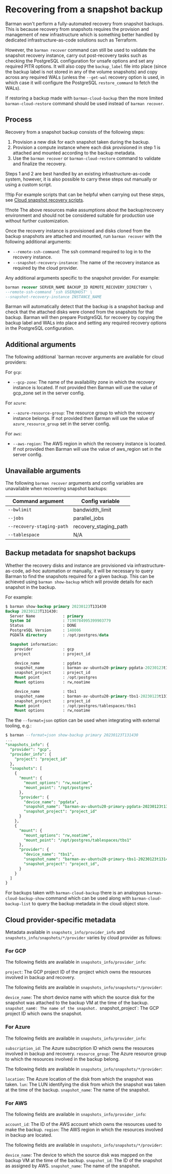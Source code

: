 # Recovering from a snapshot backup

Barman won't perform a fully-automated recovery from snapshot backups. This is because recovery from snapshots requires the provision and management of new infrastructure which is something better handled by dedicated infrastructure-as-code solutions such as Terraform.

However, the `barman recover` command can still be used to validate the snapshot recovery instance, carry out post-recovery tasks such as checking the PostgreSQL configuration for unsafe options and set any required PITR options. It will also copy the `backup_label` file into place (since the backup label is not stored in any of the volume snapshots) and copy across any required WALs (unless the `--get-wal` recovery option is used, in which case it will configure the PostgreSQL `restore_command` to fetch the WALs).

If restoring a backup made with `barman-cloud-backup` then the more limited `barman-cloud-restore` command should be used instead of `barman recover`.

## Process

Recovery from a snapshot backup consists of the following steps:

1. Provision a new disk for each snapshot taken during the backup.
2. Provision a compute instance where each disk provisioned in step 1 is attached and mounted according to the backup metadata.
3. Use the `barman recover` or `barman-cloud-restore` command to validate and finalize the recovery.

Steps 1 and 2 are best handled by an existing infrastructure-as-code system, however, it is also possible to carry these steps out manually or using a custom script.

!!!tip
    For example scripts that can be helpful when carrying out these steps, see [Cloud snapshot recovery scripts](../scripts/recovery-scripts.md/#cloud-snapshot-recovery-scripts).

!!!note
    The above resources make assumptions about the backup/recovery environment and should not be considered suitable for production use without further customization.

Once the recovery instance is provisioned and disks cloned from the backup snapshots are attached and mounted, run `barman recover` with the following additional arguments:

- `--remote-ssh-command`: The ssh command required to log in to the recovery instance.
- `--snapshot-recovery-instance`: The name of the recovery instance as required by the cloud provider.

Any additional arguments specific to the snapshot provider.  For example:

```sql
barman recover SERVER_NAME BACKUP_ID REMOTE_RECOVERY_DIRECTORY \
--remote-ssh-command 'ssh USER@HOST' \
--snapshot-recovery-instance INSTANCE_NAME
```
Barman will automatically detect that the backup is a snapshot backup and check that the attached disks were cloned from the snapshots for that backup. Barman will then prepare PostgreSQL for recovery by copying the backup label and WALs into place and setting any required recovery options in the PostgreSQL configuration.

## Additional arguments

The following additional `barman recover arguments are available for cloud providers:

For `gcp`:
 - `--gcp-zone`: The name of the availability zone in which the recovery instance is located. If not provided then Barman will use the value of gcp_zone set in the server config.

For `azure`:
 - `--azure-resource-group`: The resource group to which the recovery instance belongs. If not provided then Barman will use the value of `azure_resource_group` set in the server config.

For `aws`:
- `--aws-region`: The AWS region in which the recovery instance is located. If not provided then Barman will use the value of aws_region set in the server config.

## Unavailable arguments

The following `barman recover` arguments and config variables are unavailable when recovering snapshot backups:

|**Command argument**|**Config variable**|
|--------------------|-------------------|
|`--bwlimit`|bandwidth_limit|
|`--jobs`|parallel_jobs|
|`--recovery-staging-path`|recovery_staging_path|
|`--tablespace`|N/A|

## Backup metadata for snapshot backups

Whether the recovery disks and instance are provisioned via infrastructure-as-code, ad-hoc automation or manually, it will be necessary to query Barman to find the snapshots required for a given backup. This can be achieved using `barman show-backup` which will provide details for each snapshot in the backup. 

For example:
```sql
$ barman show-backup primary 20230123T131430
Backup 20230123T131430:
  Server Name            : primary
  System Id              : 7190784995399903779
  Status                 : DONE
  PostgreSQL Version     : 140006
  PGDATA directory       : /opt/postgres/data

  Snapshot information:
    provider             : gcp
    project              : project_id

    device_name          : pgdata
    snapshot_name        : barman-av-ubuntu20-primary-pgdata-20230123t131430
    snapshot_project     : project_id
    Mount point          : /opt/postgres
    Mount options        : rw,noatime

    device_name          : tbs1
    snapshot_name        : barman-av-ubuntu20-primary-tbs1-20230123t131430
    snapshot_project     : project_id
    Mount point          : /opt/postgres/tablespaces/tbs1
    Mount options        : rw,noatime
```
The the `--format=json` option can be used when integrating with external tooling, e.g.:

```sql
$ barman --format=json show-backup primary 20230123T131430
...
"snapshots_info": {
  "provider": "gcp",
  "provider_info": {
    "project": "project_id"
  },
  "snapshots": [
    {
      "mount": {
        "mount_options": "rw,noatime",
        "mount_point": "/opt/postgres"
      },
      "provider": {
        "device_name": "pgdata",
        "snapshot_name": "barman-av-ubuntu20-primary-pgdata-20230123t131430",
        "snapshot_project": "project_id"
      }
    },
    {
      "mount": {
        "mount_options": "rw,noatime",
        "mount_point": "/opt/postgres/tablespaces/tbs1"
      },
      "provider": {
        "device_name": "tbs1",
        "snapshot_name": "barman-av-ubuntu20-primary-tbs1-20230123t131430",
        "snapshot_project": "project_id",
      }
    }
  ]
}
```

For backups taken with `barman-cloud-backup` there is an analogous `barman-cloud-backup-show` command which can be used along with `barman-cloud-backup-list` to query the backup metadata in the cloud object store.

## Cloud provider-specific metadata

Metadata available in `snapshots_info/provider_info` and `snapshots_info/snapshots/*/provider` varies by cloud provider as follows:

### For GCP

The following fields are available in `snapshots_info/provider_info`:

`project`: The GCP project ID of the project which owns the resources involved in backup and recovery.

The following fields are available in `snapshots_info/snapshots/*/provider`:

`device_name`: The short device name with which the source disk for the snapshot was attached to the backup VM at the time of the backup.
`snapshot_nam`e`: The name of the snapshot.
`snapshot_project`: The GCP project ID which owns the snapshot.

### For Azure

The following fields are available in `snapshots_info/provider_info`:

`subscription_id`: The Azure subscription ID which owns the resources involved in backup and recovery.
`resource_group`: The Azure resource group to which the resources involved in the backup belong.

The following fields are available in `snapshots_info/snapshots/*/provider`:

`location`: The Azure location of the disk from which the snapshot was taken.
`lun`: The LUN identifying the disk from which the snapshot was taken at the time of the backup.
`snapshot_name`: The name of the snapshot.

### For AWS

The following fields are available in `snapshots_info/provider_info`:

`account_id`: The ID of the AWS account which owns the resources used to make the backup.
`region`: The AWS region in which the resources involved in backup are located.

The following fields are available in `snapshots_info/snapshots/*/provider`:

`device_name`: The device to which the source disk was mapped on the backup VM at the time of the backup.
`snapshot_id`: The ID of the snapshot as assigned by AWS.
`snapshot_name`: The name of the snapshot.